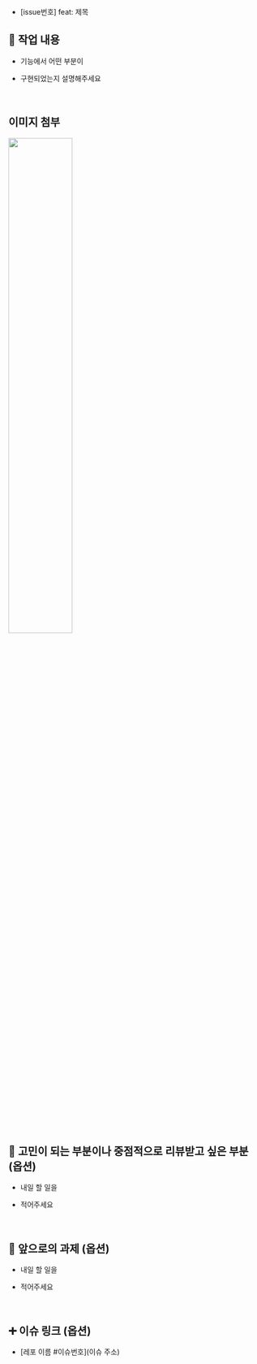 - [issue번호] feat: 제목

## 🔎 작업 내용

- 기능에서 어떤 부분이

- 구현되었는지 설명해주세요

  <br/>

## 이미지 첨부

<img src="파일주소" width="50%" height="50%"/>

<br/>

## 🔧 고민이 되는 부분이나 중점적으로 리뷰받고 싶은 부분 (옵션)

- 내일 할 일을

- 적어주세요

  <br/>

## 🔧 앞으로의 과제 (옵션)

- 내일 할 일을

- 적어주세요

  <br/>

## ➕ 이슈 링크 (옵션)

- [레포 이름 #이슈번호](이슈 주소)

<br/>
